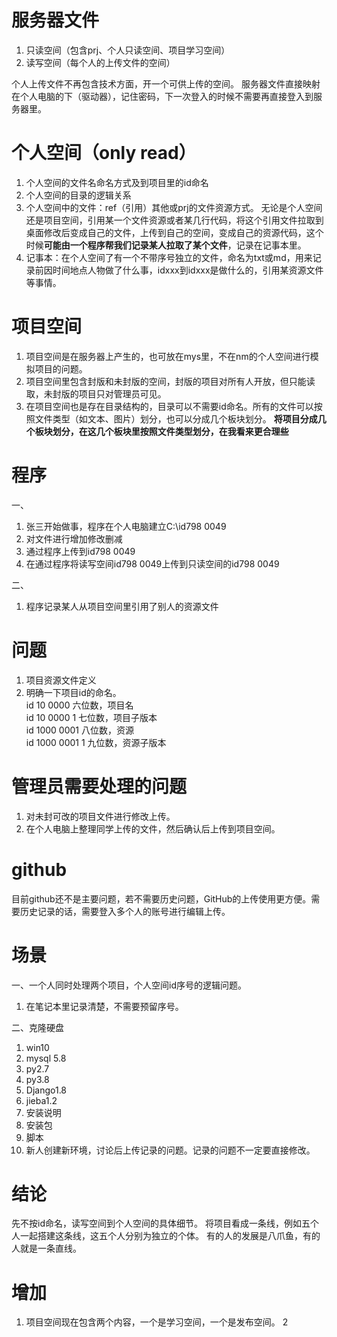 # 服务器文件  
1. 只读空间（包含prj、个人只读空间、项目学习空间）
2. 读写空间（每个人的上传文件的空间）

个人上传文件不再包含技术方面，开一个可供上传的空间。
服务器文件直接映射在个人电脑的下（驱动器），记住密码，下一次登入的时候不需要再直接登入到服务器里。

# 个人空间（only read）  
1. 个人空间的文件名命名方式及到项目里的id命名
2. 个人空间的目录的逻辑关系
3. 个人空间中的文件：ref（引用）其他或prj的文件资源方式。
无论是个人空间还是项目空间，引用某一个文件资源或者某几行代码，将这个引用文件拉取到桌面修改后变成自己的文件，上传到自己的空间，变成自己的资源代码，这个时候**可能由一个程序帮我们记录某人拉取了某个文件**，记录在记事本里。
4. 记事本：在个人空间了有一个不带序号独立的文件，命名为txt或md，用来记录前因时间地点人物做了什么事，idxxx到idxxx是做什么的，引用某资源文件等事情。

# 项目空间  
1. 项目空间是在服务器上产生的，也可放在mys里，不在nm的个人空间进行模拟项目的问题。
2. 项目空间里包含封版和未封版的空间，封版的项目对所有人开放，但只能读取，未封版的项目只对管理员可见。
3. 在项目空间也是存在目录结构的，目录可以不需要id命名。所有的文件可以按照文件类型（如文本、图片）划分，也可以分成几个板块划分。
   **将项目分成几个板块划分，在这几个板块里按照文件类型划分，在我看来更合理些**


# 程序  
一、  
1. 张三开始做事，程序在个人电脑建立C:\id798 0049
2. 对文件进行增加修改删减
3. 通过程序上传到id798 0049
4. 在通过程序将读写空间id798 0049上传到只读空间的id798 0049

二、  
1. 程序记录某人从项目空间里引用了别人的资源文件

# 问题  
1. 项目资源文件定义
2. 明确一下项目id的命名。  
id 10 0000  六位数，项目名  
id 10 0000 1  七位数，项目子版本  
id 1000 0001  八位数，资源  
id 1000 0001 1  九位数，资源子版本  

# 管理员需要处理的问题  
1. 对未封可改的项目文件进行修改上传。
2. 在个人电脑上整理同学上传的文件，然后确认后上传到项目空间。

# github  
目前github还不是主要问题，若不需要历史问题，GitHub的上传使用更方便。需要历史记录的话，需要登入多个人的账号进行编辑上传。

# 场景  
一、一个人同时处理两个项目，个人空间id序号的逻辑问题。  
1. 在笔记本里记录清楚，不需要预留序号。

二、克隆硬盘  
1. win10
2. mysql 5.8
3. py2.7
4. py3.8
5. Django1.8
6. jieba1.2
7. 安装说明
8. 安装包
9. 脚本
10. 新人创建新环境，讨论后上传记录的问题。记录的问题不一定要直接修改。

# 结论  
先不按id命名，读写空间到个人空间的具体细节。
将项目看成一条线，例如五个人一起搭建这条线，这五个人分别为独立的个体。
有的人的发展是八爪鱼，有的人就是一条直线。

# 增加  
1. 项目空间现在包含两个内容，一个是学习空间，一个是发布空间。
2






